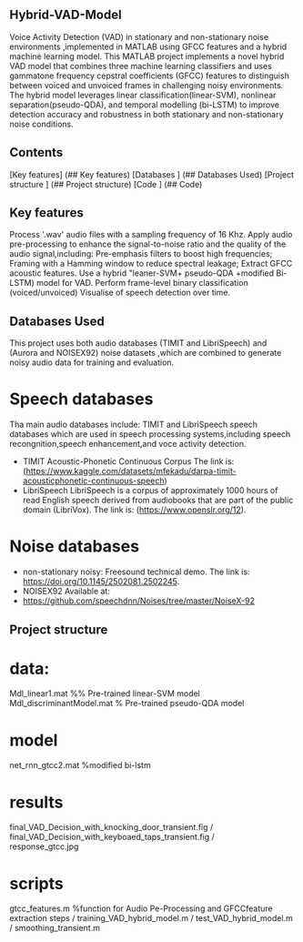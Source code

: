 ## Hybrid-VAD-Model
Voice Activity Detection (VAD) in stationary and non-stationary noise environments ,implemented in MATLAB using GFCC features and a hybrid machine learning model.
This MATLAB project implements a novel hybrid VAD model that combines three machine learning classifiers and uses gammatone frequency cepstral coefficients (GFCC) features to distinguish between voiced and unvoiced frames in challenging noisy environments.
The hybrid model leverages linear classification(linear-SVM), nonlinear separation(pseudo-QDA), and temporal modelling (bi-LSTM) to improve detection accuracy and robustness in both stationary and non-stationary noise conditions.

## Contents
[Key features] (## Key features)
[Databases ] (## Databases Used)
[Project structure ] (## Project structure)
[Code ] (## Code)

## Key features
Process '.wav' audio files with a sampling frequency of 16 Khz.
Apply audio pre-processing to enhance the signal-to-noise ratio and  the quality of the audio signal,including:
Pre-emphasis filters to boost high frequencies;
Framing with a Hamming window to reduce spectral leakage;
Extract GFCC acoustic features.
Use a hybrid "leaner-SVM+ pseudo-QDA +modified Bi-LSTM) model for VAD.
Perform frame-level binary classification (voiced/unvoiced)
Visualise of speech detection over time.

## Databases Used
This project uses both audio databases (TIMIT and  LibriSpeech) and (Aurora and NOISEX92) noise datasets ,which are combined to generate noisy audio data for training and evaluation.
# Speech databases
Tha main audio databases include:
TIMIT and  LibriSpeech  speech databases which are used in speech processing systems,including
speech recongnition,speech enhancement,and voce activity detection.
- TIMIT Acoustic-Phonetic Continuous Corpus 
The link is: 
(https://www.kaggle.com/datasets/mfekadu/darpa-timit-acousticphonetic-continuous-speech) 
- LibriSpeech 
LibriSpeech is a corpus of approximately 1000 hours of read English speech derived from audiobooks that are part of the public domain (LibriVox). 
The link is: 
(https://www.openslr.org/12). 
# Noise databases
- non-stationary noisy: Freesound technical demo.
The link is: 
https://doi.org/10.1145/2502081.2502245.
- NOISEX92
Available at:
- https://github.com/speechdnn/Noises/tree/master/NoiseX-92
## Project structure
# data:
Mdl_linear1.mat          %%  Pre-trained linear-SVM model
Mdl_discriminantModel.mat %  Pre-trained pseudo-QDA model
# model 
net_rnn_gtcc2.mat                       %modified bi-lstm
# results
final_VAD_Decision_with_knocking_door_transient.fig       /
final_VAD_Decision_with_keyboaed_taps_transient.fig       /   
response_gtcc.jpg
# scripts
gtcc_features.m  %function for Audio Pe-Processing and GFCCfeature extraction steps              /
training_VAD_hybrid_model.m               /
test_VAD_hybrid_model.m                   /
smoothing_transient.m     
